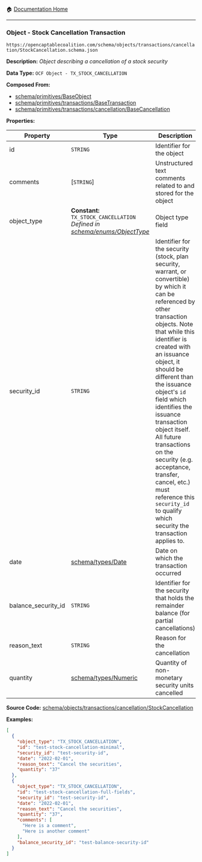 :house: [Documentation Home](/README.md)

---

### Object - Stock Cancellation Transaction

`https://opencaptablecoalition.com/schema/objects/transactions/cancellation/StockCancellation.schema.json`

**Description:** _Object describing a cancellation of a stock security_

**Data Type:** `OCF Object - TX_STOCK_CANCELLATION`

**Composed From:**

- [schema/primitives/BaseObject](/docs/schema/primitives/BaseObject.md)
- [schema/primitives/transactions/BaseTransaction](/docs/schema/primitives/transactions/BaseTransaction.md)
- [schema/primitives/transactions/cancellation/BaseCancellation](/docs/schema/primitives/transactions/cancellation/BaseCancellation.md)

**Properties:**

| Property            | Type                                                                                                               | Description                                                                                                                                                                                                                                                                                                                                                                                                                                                                                                 | Required   |
| ------------------- | ------------------------------------------------------------------------------------------------------------------ | ----------------------------------------------------------------------------------------------------------------------------------------------------------------------------------------------------------------------------------------------------------------------------------------------------------------------------------------------------------------------------------------------------------------------------------------------------------------------------------------------------------- | ---------- |
| id                  | `STRING`                                                                                                           | Identifier for the object                                                                                                                                                                                                                                                                                                                                                                                                                                                                                   | `REQUIRED` |
| comments            | [`STRING`]                                                                                                         | Unstructured text comments related to and stored for the object                                                                                                                                                                                                                                                                                                                                                                                                                                             | -          |
| object_type         | **Constant:** `TX_STOCK_CANCELLATION`</br>_Defined in [schema/enums/ObjectType](/docs/schema/enums/ObjectType.md)_ | Object type field                                                                                                                                                                                                                                                                                                                                                                                                                                                                                           | `REQUIRED` |
| security_id         | `STRING`                                                                                                           | Identifier for the security (stock, plan security, warrant, or convertible) by which it can be referenced by other transaction objects. Note that while this identifier is created with an issuance object, it should be different than the issuance object's `id` field which identifies the issuance transaction object itself. All future transactions on the security (e.g. acceptance, transfer, cancel, etc.) must reference this `security_id` to qualify which security the transaction applies to. | `REQUIRED` |
| date                | [schema/types/Date](/docs/schema/types/Date.md)                                                                    | Date on which the transaction occurred                                                                                                                                                                                                                                                                                                                                                                                                                                                                      | `REQUIRED` |
| balance_security_id | `STRING`                                                                                                           | Identifier for the security that holds the remainder balance (for partial cancellations)                                                                                                                                                                                                                                                                                                                                                                                                                    | -          |
| reason_text         | `STRING`                                                                                                           | Reason for the cancellation                                                                                                                                                                                                                                                                                                                                                                                                                                                                                 | `REQUIRED` |
| quantity            | [schema/types/Numeric](/docs/schema/types/Numeric.md)                                                              | Quantity of non-monetary security units cancelled                                                                                                                                                                                                                                                                                                                                                                                                                                                           | `REQUIRED` |

**Source Code:** [schema/objects/transactions/cancellation/StockCancellation](/schema/objects/transactions/cancellation/StockCancellation.schema.json)

**Examples:**

```json
[
  {
    "object_type": "TX_STOCK_CANCELLATION",
    "id": "test-stock-cancellation-minimal",
    "security_id": "test-security-id",
    "date": "2022-02-01",
    "reason_text": "Cancel the securities",
    "quantity": "37"
  },
  {
    "object_type": "TX_STOCK_CANCELLATION",
    "id": "test-stock-cancellation-full-fields",
    "security_id": "test-security-id",
    "date": "2022-02-01",
    "reason_text": "Cancel the securities",
    "quantity": "37",
    "comments": [
      "Here is a comment",
      "Here is another comment"
    ],
    "balance_security_id": "test-balance-security-id"
  }
]
```
